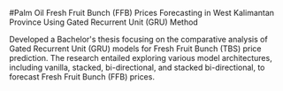 #Palm Oil Fresh Fruit Bunch (FFB) Prices Forecasting in West Kalimantan Province Using Gated Recurrent Unit (GRU) Method

Developed a Bachelor's thesis focusing on the comparative analysis of Gated Recurrent Unit (GRU) models for Fresh Fruit Bunch (TBS) price prediction. The research entailed exploring various model architectures, including vanilla, stacked, bi-directional, and stacked bi-directional, to forecast Fresh Fruit Bunch (FFB) prices.
